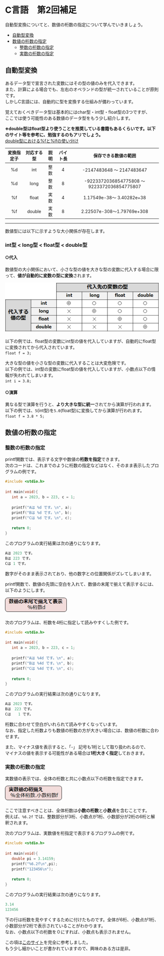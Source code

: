 # C言語　第2回補足
自動型変換についてと、数値の桁数の指定について学んでいきましょう。

  - [自動型変換](#自動型変換)
  - [数値の桁数の指定](#数値の桁数の指定)
    - [整数の桁数の指定](#整数の桁数の指定)
    - [実数の桁数の指定](#実数の桁数の指定)
  

## 自動型変換 
あるデータ型で宣言された変数にはその型の値のみを代入できます。  
また、計算による場合でも、左右のオペランドの型が統一されていることが原則です。  
しかしC言語には、自動的に型を変換する仕組みが備わっています。

覚えておくべきデータ型は基本的にはchar型・int型・float型の3つですが、  
ここでは使う可能性のある数値のデータ型をもう少し紹介します。

**※double型はfloat型より使うことを推奨している書籍もあるくらいです。以下のサイト等を参考に、勉強するのもアリでしょう。**  
 [double型における%fと%lfの使い分け](https://algorithm.joho.info/programming/c-language/double-f-lf-printf-scanf/)  

|変換指定子|対応する型|説明|バイト長|保存できる数値の範囲|
|:---:| :---: | :---: | :---: | :---: |
|%d|int|整数|4|-2147483648 〜 2147483647|
|%d|long|整数|8|-9223372036854775808 〜 9223372036854775807|
|%f|float|実数|4|1.17549e-38～ 3.40282e+38|
|%f|double|実数|8|2.22507e-308～1.79769e+308|

---
数値型には以下に示すような大小関係が存在します。
### int型 < long型 < float型 < double型

#### ○代入
数値型の大小関係において、小さな型の値を大きな型の変数に代入する場合に限って、**値が自動的に変数の型に変換**されます。

![](./img/pc_02+_1.png)

以下の例では、float型の変数にint型の値を代入していますが、自動的にfloat型に変換されてから代入されています。  
`float f = 3;`

大きな型の値を小さな型の変数に代入することは大変危険です。  
以下の例では、int型の変数にfloat型の値を代入していますが、小数点以下の情報が失われてしまいます。  
`int i = 3.8;`

#### ○演算
異なる型で演算を行うと、**より大きな型に統一**されてから演算が行われます。  
以下の例では、`5`(int型)を`5.0`(float型)に変換してから演算が行われます。    
`float f = 3.8 * 5;`

## 数値の桁数の指定
### 整数の桁数の指定
  
printf関数では、表示する文字や数値の**桁数を指定**できます。  
次のコードは、これまでのように桁数の指定などはなく、そのまま表示したプログラムの例です。
``` C
#include <stdio.h>

int main(void){
   int a = 2023, b = 223, c = 1;

   printf("Aは %d です。\n", a);
   printf("Bは %d です。\n", b);
   printf("Cは %d です。\n", c);

   return 0;
}
```
このプログラムの実行結果は次の通りになります。
``` C
Aは 2023 です。
Bは 223 です。
Cは 1 です。
```
数字がそのまま表示されており、他の数字との位置関係がズレてしまいます。

printf関数で、数値の先頭に空白を入れて、数値の末尾で揃えて表示するには、以下のようにします。

![](./img/pc_02+_2.png)

次のプログラムは、桁数を4桁に指定して読みやすくした例です。

``` C
#include <stdio.h>

int main(void){
   int a = 2023, b = 223, c = 1;

   printf("Aは %4d です。\n", a);
   printf("Bは %4d です。\n", b);
   printf("Cは %4d です。\n", c);

   return 0;
}
```
このプログラムの実行結果は次の通りになります。
``` C
Aは 2023 です。
Bは　223 です。
Cは　　1 です。
```

桁数に合わせて空白がいれられて読みやすくなっています。  
なお、指定した桁数よりも数値の桁数の方が大きい場合には、数値の桁数に合わせます。

また、マイナス値を表示すると、「-」 記号も1桁として取り扱われるので、  
マイナスの値を表示する可能性がある場合は**1桁大きく指定**しておきます。
  
### 実数の桁数の指定
実数値の表示では、全体の桁数と共に小数点以下の桁数を指定できます。

![](./img/pc_02+_3png.png)

ここで注意すべきことは、全体桁数は**小数の桁数**と**小数点**を含むことです。  
例えば、`%6.2f` では、整数部分が3桁、小数点が1桁、小数部分が2桁の6桁と解釈されます。

次のプログラムは、実数値を桁指定で表示するプログラムの例です。
``` C
#include <stdio.h>

int main(void){
   double pi = 3.14159;
   printf("%6.2f\n",pi);
   printf("123456\n");
    
   return 0;
}
```

このプログラムの実行結果は次の通りになります。
``` C
3.14
123456
```

下の行は桁数を見やすくするために付けたものです。全体が6桁、小数点が1桁、小数部分が2桁で表示されていることがわかります。  
なお、小数点以下の桁数を０にすれば、小数点も表示されません。

この項は[このサイト](https://9cguide.appspot.com/05-04.html)を完全に参考しました。  
もう少し細かいことが書かれていますので、興味のある方は是非。
